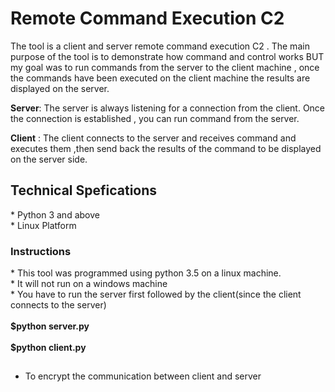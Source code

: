 <h1>Remote Command Execution C2</h1>

The tool is a client and server remote command execution C2 . The main purpose of the tool is to demonstrate how command and control 
works BUT my goal was to run commands from the server to the client machine , once the commands have been executed on the client machine
the results are displayed on the server.

<b>Server</b>: The server is always listening for a connection from the client. Once the connection is established , you can run command from 
the server.

<b>Client</b> : The client connects to the server and receives command and executes them ,then send back the results of the command to be 
displayed on the server side.

<h2>Technical Spefications</h2>
* Python 3 and above <br>
* Linux Platform  
<h3>Instructions</h3>
* This tool was programmed using python 3.5 on a linux machine. <br>
* It will not run on a windows machine <br>
* You have to run the server first followed by the client(since the client connects to the server)  <br><br>
<b> $python server.py </b>  <br><br>
<b>$python client.py </b>

<h2></h2>

* To encrypt the communication between client and server
